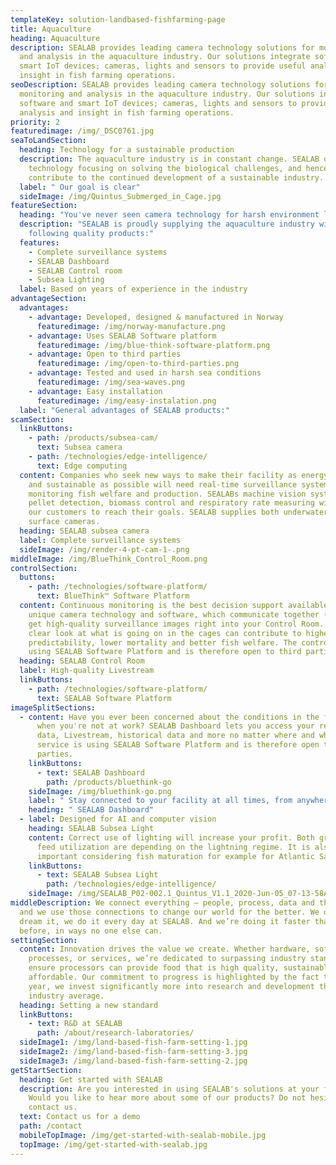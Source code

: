 ```yaml
---
templateKey: solution-landbased-fishfarming-page
title: Aquaculture
heading: Aquaculture
description: SEALAB provides leading camera technology solutions for monitoring
  and analysis in the aquaculture industry. Our solutions integrate software and
  smart IoT devices; cameras, lights and sensors to provide useful analysis and
  insight in fish farming operations.
seoDescription: SEALAB provides leading camera technology solutions for
  monitoring and analysis in the aquaculture industry. Our solutions integrate
  software and smart IoT devices; cameras, lights and sensors to provide useful
  analysis and insight in fish farming operations.
priority: 2
featuredimage: /img/_DSC0761.jpg
seaToLandSection:
  heading: Technology for a sustainable production
  description: The aquaculture industry is in constant change. SEALAB develops
    technology focusing on solving the biological challenges, and hence
    contribute to the continued development of a sustainable industry.
  label: " Our goal is clear"
  sideImage: /img/Quintus_Submerged_in_Cage.jpg
featureSection:
  heading: "You've never seen camera technology for harsh environment like this. "
  description: "SEALAB is proudly supplying the aquaculture industry with the
    following quality products:"
  features:
    - Complete surveillance systems
    - SEALAB Dashboard
    - SEALAB Control room
    - Subsea Lighting
  label: Based on years of experience in the industry
advantageSection:
  advantages:
    - advantage: Developed, designed & manufactured in Norway
      featuredimage: /img/norway-manufacture.png
    - advantage: Uses SEALAB Software platform
      featuredimage: /img/blue-think-software-platform.png
    - advantage: Open to third parties
      featuredimage: /img/open-to-third-parties.png
    - advantage: Tested and used in harsh sea conditions
      featuredimage: /img/sea-waves.png
    - advantage: Easy installation
      featuredimage: /img/easy-instalation.png
  label: "General advantages of SEALAB products:"
scamSection:
  linkButtons:
    - path: /products/subsea-cam/
      text: Subsea camera
    - path: /technologies/edge-intelligence/
      text: Edge computing
  content: Companies who seek new ways to make their facility as energy-efficient
    and sustainable as possible will need real-time surveillance systems for
    monitoring fish welfare and production. SEALABs machine vision systems for
    pellet detection, biomass control and respiratory rate measuring will help
    our customers to reach their goals. SEALAB supplies both underwater and
    surface cameras.
  heading: SEALAB subsea camera
  label: Complete surveillance systems
  sideImage: /img/render-4-pt-cam-1-.png
middleImage: /img/BlueThink_Control_Room.png
controlSection:
  buttons:
    - path: /technologies/software-platform/
      text: BlueThink™ Software Platform
  content: Continuous monitoring is the best decision support available. With our
    unique camera technology and software, which communicate together (IoT), you
    get high-quality surveillance images right into your Control Room. A crystal
    clear look at what is going on in the cages can contribute to higher
    predictability, lower mortality and better fish welfare. The control room is
    using SEALAB Software Platform and is therefore open to third parties.
  heading: SEALAB Control Room
  label: High-quality Livestream
  linkButtons:
    - path: /technologies/software-platform/
      text: SEALAB Software Platform
imageSplitSections:
  - content: Have you ever been concerned about the conditions in the fish tanks
      when you're not at work? SEALAB Dashboard lets you access your real-time
      data, Livestream, historical data and more no matter where and when. The
      service is using SEALAB Software Platform and is therefore open to third
      parties.
    linkButtons:
      - text: SEALAB Dashboard
        path: /products/bluethink-go
    sideImage: /img/bluethink-go.png
    label: " Stay connected to your facility at all times, from anywhere!"
    heading: " SEALAB Dashboard"
  - label: Designed for AI and computer vision
    heading: SEALAB Subsea Light
    content: Correct use of lighting will increase your profit. Both growth rate and
      feed utilization are depending on the lightning regime. It is also
      important considering fish maturation for example for Atlantic Salmon.
    linkButtons:
      - text: SEALAB Subsea Light
        path: /technologies/edge-intelligence/
    sideImage: /img/SEALAB_P02-002.1_Quintus_V1.1_2020-Jun-05_07-13-58AM-000_CustomizedView6616039714.png
middleDescription: We connect everything – people, process, data and things –
  and we use those connections to change our world for the better. We don’t just
  dream it, we do it every day at SEALAB. And we’re doing it faster than ever
  before, in ways no one else can.
settingSection:
  content: Innovation drives the value we create. Whether hardware, software,
    processes, or services, we’re dedicated to surpassing industry standards to
    ensure processors can provide food that is high quality, sustainable, and
    affordable. Our commitment to progress is highlighted by the fact that every
    year, we invest significantly more into research and development than the
    industry average.
  heading: Setting a new standard
  linkButtons:
    - text: R&D at SEALAB
      path: /about/research-laboratories/
  sideImage1: /img/land-based-fish-farm-setting-1.jpg
  sideImage2: /img/land-based-fish-farm-setting-3.jpg
  sideImage3: /img/land-based-fish-farm-setting-2.jpg
getStartSection:
  heading: Get started with SEALAB
  description: Are you interested in using SEALAB's solutions at your fish farm?
    Would you like to hear more about some of our products? Do not hesitate to
    contact us.
  text: Contact us for a demo
  path: /contact
  mobileTopImage: /img/get-started-with-sealab-mobile.jpg
  topImage: /img/get-started-with-sealab.jpg
---
```

